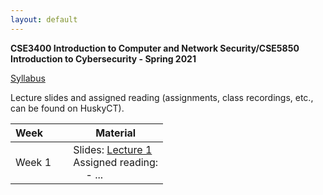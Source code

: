 ```yaml
---
layout: default
---
```


**CSE3400 Introduction to Computer and Network Security/CSE5850 Introduction to Cybersecurity - Spring 2021**

[Syllabus]()

Lecture slides and assigned reading (assignments, class recordings, etc., can be found on HuskyCT).

| Week&emsp;&emsp;| Material           |
|----------|--------------------|
| Week 1 | Slides: [Lecture 1]() <br/> Assigned reading: <br/> &emsp; - ... |